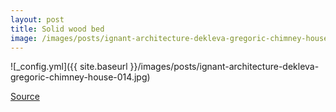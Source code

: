 ```yaml
---
layout: post
title: Solid wood bed
image: /images/posts/ignant-architecture-dekleva-gregoric-chimney-house-014.jpg
---
```


![_config.yml]({{ site.baseurl }}/images/posts/ignant-architecture-dekleva-gregoric-chimney-house-014.jpg)

[Source](https://www.ignant.com/2018/02/08/the-chimney-house-in-logatec-slovenia/)